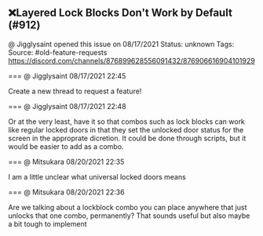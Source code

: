 ## ❌Layered Lock Blocks Don't Work by Default (#912)
@ Jigglysaint opened this issue on 08/17/2021
Status: unknown
Tags: 
Source: #old-feature-requests https://discord.com/channels/876899628556091432/876906616904101929


=== @ Jigglysaint 08/17/2021 22:45

Create a new thread to request a feature!

=== @ Jigglysaint 08/17/2021 22:48

Or at the very least, have it so that combos such as lock blocks can work like regular locked doors in that they set the unlocked door status for the screen in the approprate dicretion.  It could be done through scripts, but it would be easier to add as a combo.

=== @ Mitsukara 08/20/2021 22:35

I am a little unclear what universal locked doors means

=== @ Mitsukara 08/20/2021 22:36

Are we talking about a lockblock combo you can place anywhere that just unlocks that one combo, permanently? That sounds useful but also maybe a bit tough to implement
